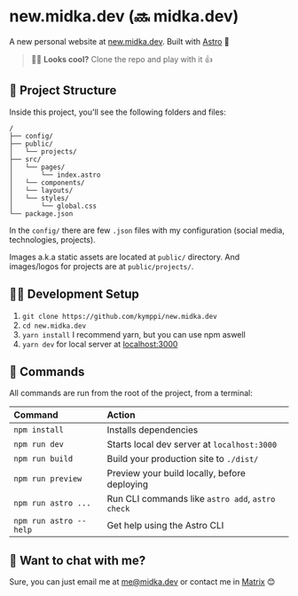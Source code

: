 # new.midka.dev (🔜 midka.dev)

A new personal website at [new.midka.dev](httos://new.midka.dev). Built with [Astro](https://astro.build) 🚀

> 🧑‍🚀 **Looks cool?** Clone the repo and play with it 👍

## 🚀 Project Structure

Inside this project, you'll see the following folders and files:

```
/
├── config/
├── public/
│   └── projects/
├── src/
│   └── pages/
│       └── index.astro
│   └── components/
│   └── layouts/
│   └── styles/
│       └── global.css
└── package.json
```

In the `config/` there are few `.json` files with my configuration (social media, technologies, projects).

Images a.k.a static assets are located at `public/` directory. And images/logos for projects are at `public/projects/`.

## 👩‍💻 Development Setup

1. `git clone https://github.com/kymppi/new.midka.dev`
2. `cd new.midka.dev`
3. `yarn install` I recommend yarn, but you can use npm aswell
4. `yarn dev` for local server at [localhost:3000](http://localhost:3000)

## 🧞 Commands

All commands are run from the root of the project, from a terminal:

| Command                | Action                                           |
| :--------------------- | :----------------------------------------------- |
| `npm install`          | Installs dependencies                            |
| `npm run dev`          | Starts local dev server at `localhost:3000`      |
| `npm run build`        | Build your production site to `./dist/`          |
| `npm run preview`      | Preview your build locally, before deploying     |
| `npm run astro ...`    | Run CLI commands like `astro add`, `astro check` |
| `npm run astro --help` | Get help using the Astro CLI                     |

## 👀 Want to chat with me?

Sure, you can just email me at [me@midka.dev](mailto:me@midka.dev) or contact me in [Matrix](https://matrix.to/#/@midka:matrix.org) 😊
